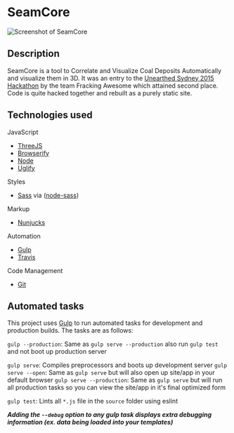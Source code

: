 # SeamCore

![Screenshot of SeamCore](https://raw.githubusercontent.com/bbody/SeamCore/master/images/screenshot.png)

## Description

SeamCore is a tool to Correlate and Visualize Coal Deposits Automatically and visualize them in 3D. It was an entry to the [Unearthed Sydney 2015 Hackathon](https://unearthed.solutions/u/competitions/unearthed-sydney-2015) by the team Fracking Awesome which attained second place. Code is quite hacked together and rebuilt as a purely static site.

## Technologies used

JavaScript
- [ThreeJS](https://threejs.org/)
- [Browserify](http://browserify.org/)
- [Node](https://nodejs.org/)
- [Uglify](https://github.com/mishoo/UglifyJS)

Styles
- [Sass](http://sass-lang.com/) via ([node-sass](https://github.com/sass/node-sass))

Markup
- [Nunjucks](https://mozilla.github.io/nunjucks/)

Automation
- [Gulp](http://gulpjs.com)
- [Travis](https://travis-ci.org/bbody/SeamCore)

Code Management
- [Git](https://git-scm.com/)

## Automated tasks

This project uses [Gulp](http://gulpjs.com) to run automated tasks for development and production builds.
The tasks are as follows:

`gulp --production`: Same as `gulp serve --production` also run `gulp test` and  not boot up production server

`gulp serve`: Compiles preprocessors and boots up development server
`gulp serve --open`: Same as `gulp serve` but will also open up site/app in your default browser
`gulp serve --production`: Same as `gulp serve` but will run all production tasks so you can view the site/app in it's final optimized form

`gulp test`: Lints all `*.js` file in the `source` folder using eslint

***Adding the `--debug` option to any gulp task displays extra debugging information (ex. data being loaded into your templates)***

